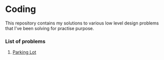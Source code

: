 # Coding

This repository contains my solutions to various low level design problems that I've been solving
for practise purpose. 

### List of problems
1. [Parking Lot](/parkinglot) 